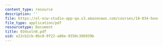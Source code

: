 ```yaml
---
content_type: resource
description: ''
file: https://ol-ocw-studio-app-qa.s3.amazonaws.com/courses/18-034-honors-differential-equations-spring-2004/e22cb2cb0bc09f22a86e9350c396939b_034soln6.pdf
file_type: application/pdf
resourcetype: Document
title: 034soln6.pdf
uid: e22cb2cb-0bc0-9f22-a86e-9350c396939b
---
```

